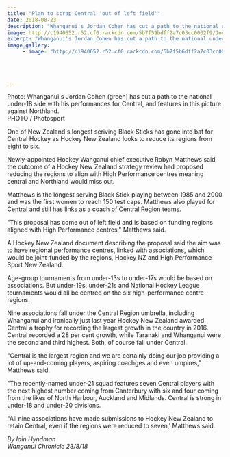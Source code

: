 ```yaml
---
title: "Plan to scrap Central 'out of left field'"
date: 2018-08-23
description: "Whanganui's Jordan Cohen has cut a path to the national under-18 side with his performances for Central..."
image: http://c1940652.r52.cf0.rackcdn.com/5b7f59bdff2a7c03cc0002f9/Jordan-Cohen-220-chron-23-aug.gif
excerpt: "Whanganui's Jordan Cohen has cut a path to the national under-18 side with his performances for Central."
image_gallery:
     - image: "http://c1940652.r52.cf0.rackcdn.com/5b7f5b6dff2a7c03cc0002ff/Untitled-1.gif"
    
    
    
    
---
```


<p class="element element-paragraph">Photo: Whanganui's Jordan Cohen (green) has cut a path to the national under-18 side with his performances for Central, and features in this picture against Northland.<br />PHOTO / Photosport</p>
<p class="element element-paragraph">One of New Zealand's longest seriving Black Sticks has gone into bat for Central Hockey as Hockey New Zealand looks to reduce its regions from eight to six.</p>
<p class="element element-paragraph">Newly-appointed Hockey Wanganui chief executive Robyn Matthews said the outcome of a Hockey New Zealand strategy review had proposed reducing the regions to align with High Performance centres meaning central and Northland would miss out.</p>
<p class="element element-paragraph">Matthews is the longest serving Black Stick playing between 1985 and 2000 and was the first women to reach 150 test caps. Matthews also played for Central and still has links as a coach of Central Region teams.</p>
<p class="element element-paragraph">"This proposal has come out of left field and is based on funding regions aligned with High Performance centres," Matthews said.</p>
<p class="element element-paragraph">A Hockey New Zealand document describing the proposal said the aim was to have regional performance centres, linked with associations, which would be joint-funded by the regions, Hockey NZ and High Performance Sport New Zealand.</p>
<p class="element element-paragraph">Age-group tournaments from under-13s to under-17s would be based on associations. But under-19s, under-21s and National Hockey League tournaments would all be centred on the six high-performance centre regions.</p>
<p class="element element-paragraph">Nine associations fall under the Central Region umbrella, including Whanganui and ironically just last year Hockey New Zealand awarded Central a trophy for recording the largest growth in the country in 2016. Central recorded a 28 per cent growth, while Taranaki and Whanganui were the second and third highest. Both, of course fall under Central.</p>
<p class="element element-paragraph">"Central is the largest region and we are certainly doing our job providing a lot of up-and-coming players, aspiring coachges and even umpires," Matthews said.</p>
<p class="element element-paragraph">"The recently-named under-21 squad features seven Central players with the next highest number coming from Canterbury with six and four coming from the likes of North Harbour, Auckland and Midlands. Central is strong in under-18 and under-20 divisions.</p>
<p class="element element-paragraph">"All nine associations have made submissions to Hockey New Zealand to retain Central, even if the regions were reduced to seven,' Matthews said.</p>
<p class="element element-paragraph"><em>By Iain Hyndman</em><br /><em>Wanganui Chronicle 23/8/18</em></p>

